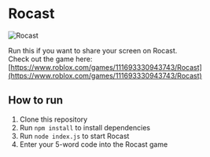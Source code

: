 # Rocast

![Rocast](https://cloud-50n7h8tk2-hack-club-bot.vercel.app/0image.png)

Run this if you want to share your screen on Rocast.<br>
Check out the game here: [https://www.roblox.com/games/111693330943743/Rocast](https://www.roblox.com/games/111693330943743/Rocast)

## How to run

1. Clone this repository
2. Run `npm install` to install dependencies
3. Run `node index.js` to start Rocast
4. Enter your 5-word code into the Rocast game
